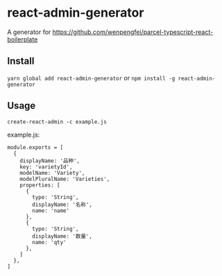 # react-admin-generator

A generator for https://github.com/wenpengfei/parcel-typescript-react-boilerplate

## Install

`yarn global add react-admin-generator` or `npm install -g react-admin-generator`

## Usage

`create-react-admin -c example.js`

example.js:

```
module.exports = [
  { 
    displayName: '品种',
    key: 'varietyId', 
    modelName: 'Variety',
    modelPluralName: 'Varieties',
    properties: [
      {
        type: 'String',
        displayName: '名称',
        name: 'name'
      },
      { 
        type: 'String',
        displayName: '数量',
        name: 'qty'
      },
    ]
  },
]
```




